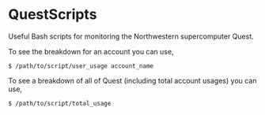 # QuestScripts
Useful Bash scripts for monitoring the Northwestern supercomputer Quest.

To see the breakdown for an account you can use,

~~~~ 
$ /path/to/script/user_usage account_name
~~~~


To see a breakdown of all of Quest (including total account usages) you can use,

~~~~
$ /path/to/script/total_usage
~~~~
